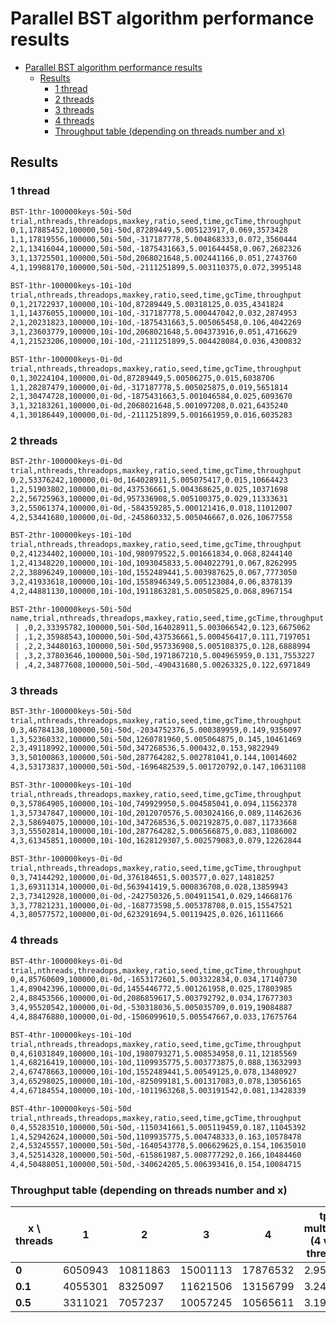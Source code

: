 # Parallel BST algorithm performance results
<!-- TOC -->
* [Parallel BST algorithm performance results](#parallel-bst-algorithm-performance-results)
  * [Results](#results)
    * [1 thread](#1-thread)
    * [2 threads](#2-threads)
    * [3 threads](#3-threads)
    * [4 threads](#4-threads)
    * [Throughput table (depending on threads number and x)](#throughput-table-depending-on-threads-number-and-x)
<!-- TOC -->
## Results

### 1 thread

```txt
BST-1thr-100000keys-50i-50d
trial,nthreads,threadops,maxkey,ratio,seed,time,gcTime,throughput
0,1,17885452,100000,50i-50d,87289449,5.005123917,0.069,3573428
1,1,17819556,100000,50i-50d,-317187778,5.004868333,0.072,3560444
2,1,13416044,100000,50i-50d,-1875431663,5.001644458,0.067,2682326
3,1,13725501,100000,50i-50d,2068021648,5.002441166,0.051,2743760
4,1,19988170,100000,50i-50d,-2111251899,5.003110375,0.072,3995148
```

```txt
BST-1thr-100000keys-10i-10d
trial,nthreads,threadops,maxkey,ratio,seed,time,gcTime,throughput
0,1,21722937,100000,10i-10d,87289449,5.00318125,0.035,4341824
1,1,14376055,100000,10i-10d,-317187778,5.000447042,0.032,2874953
2,1,20231823,100000,10i-10d,-1875431663,5.005065458,0.106,4042269
3,1,23603779,100000,10i-10d,2068021648,5.004373916,0.051,4716629
4,1,21523206,100000,10i-10d,-2111251899,5.004428084,0.036,4300832
```

```txt
BST-1thr-100000keys-0i-0d
trial,nthreads,threadops,maxkey,ratio,seed,time,gcTime,throughput
0,1,30224104,100000,0i-0d,87289449,5.00506275,0.015,6038706
1,1,28287479,100000,0i-0d,-317187778,5.005025875,0.019,5651814
2,1,30474728,100000,0i-0d,-1875431663,5.001046584,0.025,6093670
3,1,32183261,100000,0i-0d,2068021648,5.001097208,0.021,6435240
4,1,30186449,100000,0i-0d,-2111251899,5.001661959,0.016,6035283
```

### 2 threads

```txt
BST-2thr-100000keys-0i-0d
trial,nthreads,threadops,maxkey,ratio,seed,time,gcTime,throughput
0,2,53376242,100000,0i-0d,164028911,5.005075417,0.015,10664423
1,2,51903802,100000,0i-0d,437536661,5.004368625,0.025,10371698
2,2,56725963,100000,0i-0d,957336908,5.005100375,0.029,11333631
3,2,55061374,100000,0i-0d,-584359285,5.000121416,0.018,11012007
4,2,53441680,100000,0i-0d,-245860332,5.005046667,0.026,10677558
```

```txt
BST-2thr-100000keys-10i-10d
trial,nthreads,threadops,maxkey,ratio,seed,time,gcTime,throughput
0,2,41234402,100000,10i-10d,980979522,5.001661834,0.068,8244140
1,2,41348220,100000,10i-10d,1093045833,5.004022791,0.067,8262995
2,2,38896249,100000,10i-10d,1552489441,5.003987625,0.067,7773050
3,2,41933618,100000,10i-10d,1558946349,5.005123084,0.06,8378139
4,2,44881130,100000,10i-10d,1911863281,5.00505825,0.068,8967154
```

```txt
BST-2thr-100000keys-50i-50d
name,trial,nthreads,threadops,maxkey,ratio,seed,time,gcTime,throughput
 | ,0,2,33395782,100000,50i-50d,164028911,5.003066542,0.123,6675062
 | ,1,2,35988543,100000,50i-50d,437536661,5.000456417,0.111,7197051
 | ,2,2,34480163,100000,50i-50d,957336908,5.005108375,0.128,6888994
 | ,3,2,37803646,100000,50i-50d,1971867210,5.004965959,0.131,7553227
 | ,4,2,34877608,100000,50i-50d,-490431680,5.00263325,0.122,6971849
```

### 3 threads

```txt
BST-3thr-100000keys-50i-50d
trial,nthreads,threadops,maxkey,ratio,seed,time,gcTime,throughput
0,3,46784138,100000,50i-50d,-2034752376,5.000389959,0.149,9356097
1,3,52360332,100000,50i-50d,1260781960,5.005064875,0.145,10461469
2,3,49118992,100000,50i-50d,347268536,5.000432,0.153,9822949
3,3,50100863,100000,50i-50d,287764282,5.002781041,0.144,10014602
4,3,53173837,100000,50i-50d,-1696482539,5.001720792,0.147,10631108
```

```txt
BST-3thr-100000keys-10i-10d
trial,nthreads,threadops,maxkey,ratio,seed,time,gcTime,throughput
0,3,57864905,100000,10i-10d,749929950,5.004585041,0.094,11562378
1,3,57347847,100000,10i-10d,2012070576,5.003024166,0.089,11462636
2,3,58694075,100000,10i-10d,347268536,5.002192875,0.087,11733668
3,3,55502814,100000,10i-10d,287764282,5.006566875,0.083,11086002
4,3,61345851,100000,10i-10d,1628129307,5.002579083,0.079,12262844
```

```txt
BST-3thr-100000keys-0i-0d
trial,nthreads,threadops,maxkey,ratio,seed,time,gcTime,throughput
0,3,74144292,100000,0i-0d,376184651,5.003577,0.027,14818257
1,3,69311314,100000,0i-0d,563941419,5.000836708,0.028,13859943
2,3,73412928,100000,0i-0d,-242750326,5.004911541,0.029,14668176
3,3,77821231,100000,0i-0d,-168773598,5.005378708,0.015,15547521
4,3,80577572,100000,0i-0d,623291694,5.00119425,0.026,16111666
```

### 4 threads
```txt
BST-4thr-100000keys-0i-0d
trial,nthreads,threadops,maxkey,ratio,seed,time,gcTime,throughput
0,4,85760609,100000,0i-0d,-1653172601,5.003322834,0.034,17140730
1,4,89042396,100000,0i-0d,1455446772,5.001261958,0.025,17803985
2,4,88453566,100000,0i-0d,2086859617,5.003792792,0.034,17677303
3,4,95520542,100000,0i-0d,-530318036,5.005035709,0.019,19084887
4,4,88476880,100000,0i-0d,-1506099610,5.005547667,0.033,17675764
```

```txt
BST-4thr-100000keys-10i-10d
trial,nthreads,threadops,maxkey,ratio,seed,time,gcTime,throughput
0,4,61031849,100000,10i-10d,1980793271,5.008534958,0.11,12185569
1,4,68216419,100000,10i-10d,1109935775,5.003773875,0.088,13632993
2,4,67478663,100000,10i-10d,1552489441,5.00549125,0.078,13480927
3,4,65298025,100000,10i-10d,-825099181,5.001317083,0.078,13056165
4,4,67184554,100000,10i-10d,-1011963268,5.003191542,0.081,13428339

```

```txt
BST-4thr-100000keys-50i-50d
trial,nthreads,threadops,maxkey,ratio,seed,time,gcTime,throughput
0,4,55283510,100000,50i-50d,-1150341661,5.005119459,0.187,11045392
1,4,52942624,100000,50i-50d,1109935775,5.004748333,0.163,10578478
2,4,53245557,100000,50i-50d,-1640543778,5.006629625,0.154,10635010
3,4,52514328,100000,50i-50d,-615861987,5.008777292,0.166,10484460
4,4,50488051,100000,50i-50d,-340624205,5.006393416,0.154,10084715
```

### Throughput table (depending on threads number and x)

| x \ threads | 1       | 2        | 3        | 4        | tps multiplier<br/>(4 vs 1 threads) |
|-------------|---------|----------|----------|----------|-------------------------------------|
| **0**       | 6050943 | 10811863 | 15001113 | 17876532 | 2.954                               |
| **0.1**     | 4055301 | 8325097  | 11621506 | 13156799 | 3.244                               |
| **0.5**     | 3311021 | 7057237  | 10057245 | 10565611 | 3.191                               |

